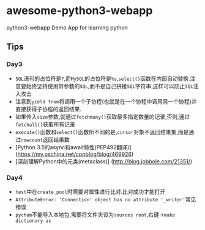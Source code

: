 # awesome-python3-webapp
python3-webapp
Demo App for learning python
## Tips
### Day3
- `SQL`语句的占位符是`?`,而`MySQL`的占位符是`%s`,`select()`函数在内部自动替换.注意要始终坚持使用带参数的`SQL`,而不是自己拼接`SQL`字符串,这样可以防止`SQL`注入攻击
- 注意到`yield from`将调用一个子协程(也就是在一个协程中调用另一个协程)并直接获得子协程的返回结果.
- 如果传入`size`参数,就通过`fetchmany()`获取最多指定数量的记录,否则,通过`fetchall()`获取所有记录
- `execute()`函数和`select()`函数所不同的是,`cursor`对象不返回结果集,而是通过`rowcount`返回结果数
- [Python 3.5的async和await特性(PEP492翻译)] (https://my.oschina.net/cppblog/blog/469926)
- [深刻理解Python中的元类(metaclass)] (http://blog.jobbole.com/21351/)
### Day4
- `test`中在`create_pool`时需要对属性进行比对.比对成功才能打开
- ```AttributeError: 'Connection' object has no attribute '_writer'```常见错误
- `pycham`不能导入本地包,需要将文件夹设为`sources root`,右键->`make dictionary as`
